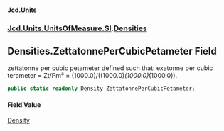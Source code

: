 #### [Jcd.Units](index 'index')
### [Jcd.Units.UnitsOfMeasure.SI](Jcd.Units.UnitsOfMeasure.SI 'Jcd.Units.UnitsOfMeasure.SI').[Densities](Densities 'Jcd.Units.UnitsOfMeasure.SI.Densities')

## Densities.ZettatonnePerCubicPetameter Field

zettatonne per cubic petameter defined such that: exatonne per cubic terameter = Zt/Pm³ ×
(1000.0)/((1000.0)*(1000.0)*(1000.0)).

```csharp
public static readonly Density ZettatonnePerCubicPetameter;
```

#### Field Value
[Density](Density 'Jcd.Units.UnitTypes.Density')